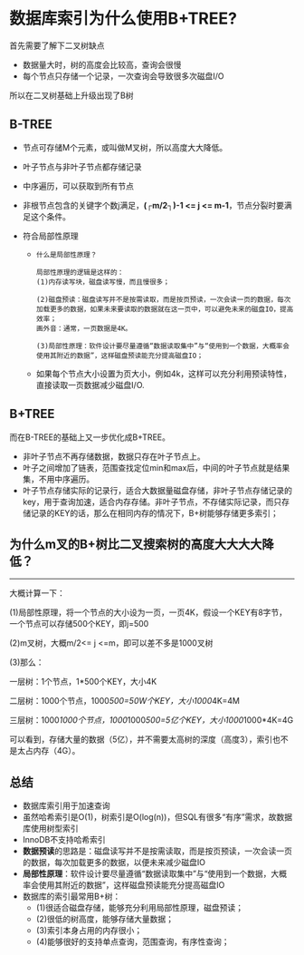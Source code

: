 # 数据库索引为什么使用B+TREE?

首先需要了解下二叉树缺点

* 数据量大时，树的高度会比较高，查询会很慢
* 每个节点只存储一个记录，一次查询会导致很多次磁盘I/O

所以在二叉树基础上升级出现了B树

## B-TREE

* 节点可存储M个元素，或叫做M叉树，所以高度大大降低。

* 叶子节点与非叶子节点都存储记录

* 中序遍历，可以获取到所有节点

* 非根节点包含的关键字个数j满足，**(┌m/2┐)-1 <= j <= m-1**，节点分裂时要满足这个条件。

* 符合局部性原理

  * ```text
    什么是局部性原理？
    
    局部性原理的逻辑是这样的：
    (1)内存读写块，磁盘读写慢，而且慢很多；
    
    (2)磁盘预读：磁盘读写并不是按需读取，而是按页预读，一次会读一页的数据，每次加载更多的数据，如果未来要读取的数据就在这一页中，可以避免未来的磁盘IO，提高效率；
    画外音：通常，一页数据是4K。
    
    (3)局部性原理：软件设计要尽量遵循“数据读取集中”与“使用到一个数据，大概率会使用其附近的数据”，这样磁盘预读能充分提高磁盘IO；
    ```

  * 如果每个节点大小设置为页大小，例如4k，这样可以充分利用预读特性，直接读取一页数据减少磁盘I/O.

## B+TREE

而在B-TREE的基础上又一步优化成B+TREE。

* 非叶子节点不再存储数据，数据只存在叶子节点上。
* 叶子之间增加了链表，范围查找定位min和max后，中间的叶子节点就是结果集，不用中序遍历。
* 叶子节点存储实际的记录行，适合大数据量磁盘存储，非叶子节点存储记录的key，用于查询加速，适合内存存储。非叶子节点，不存储实际记录，而只存储记录的KEY的话，那么在相同内存的情况下，B+树能够存储更多索引；



##  为什么m叉的B+树比二叉搜索树的高度大大大大降低？

****

大概计算一下：

(1)局部性原理，将一个节点的大小设为一页，一页4K，假设一个KEY有8字节，一个节点可以存储500个KEY，即j=500

(2)m叉树，大概m/2<= j <=m，即可以差不多是1000叉树

(3)那么：

一层树：1个节点，1*500个KEY，大小4K

二层树：1000个节点，1000*500=50W个KEY，大小1000*4K=4M

三层树：1000*1000个节点，1000*1000*500=5亿个KEY，大小1000*1000*4K=4G

可以看到，存储大量的数据（5亿），并不需要太高树的深度（高度3），索引也不是太占内存（4G）。 



## 总结

- 数据库索引用于加速查询
- 虽然哈希索引是O(1)，树索引是O(log(n))，但SQL有很多“有序”需求，故数据库使用树型索引
- InnoDB不支持哈希索引
- **数据预读**的思路是：磁盘读写并不是按需读取，而是按页预读，一次会读一页的数据，每次加载更多的数据，以便未来减少磁盘IO
- **局部性原理**：软件设计要尽量遵循“数据读取集中”与“使用到一个数据，大概率会使用其附近的数据”，这样磁盘预读能充分提高磁盘IO
- 数据库的索引最常用B+树：
  - (1)很适合磁盘存储，能够充分利用局部性原理，磁盘预读；
  - (2)很低的树高度，能够存储大量数据；
  - (3)索引本身占用的内存很小；
  - (4)能够很好的支持单点查询，范围查询，有序性查询；